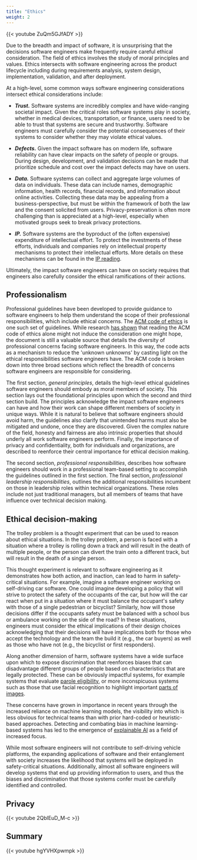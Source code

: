 ```yaml
---
title: "Ethics"
weight: 2
---
```


{{< youtube ZuQm5GJfADY >}}

Due to the breadth and impact of software, it is unsurprising that the decisions software engineers make frequently require careful ethical consideration. The field of ethics involves the study of moral principles and values. Ethics intersects with software engineering across the product lifecycle including during requirements analysis, system design, implementation, validation, and after deployment.

At a high-level, some common ways software engineering considerations intersect ethical considerations include:

* ***Trust.*** Software systems are incredibly complex and have wide-ranging societal impact. Given the critical roles software systems play in society, whether in medical devices, transportation, or finance, users need to be able to trust that systems are secure and trustworthy. Software engineers must carefully consider the potential consequences of their systems to consider whether they may violate ethical values.

* ***Defects.*** Given the impact software has on modern life, software reliability can have clear impacts on the safety of people or groups. During design, development, and validation decisions can be made that prioritize schedule and cost over the impact defects may have on users.

* ***Data.*** Software systems can collect and aggregate large volumes of data on individuals. These data can include names, demographic information, health records, financial records, and information about online activities. Collecting these data may be appealing from a business-perspective, but must be within the framework of both the law and the consent solicited from users. Privacy-preservation is often more challenging than is appreciated at a high-level, especially when motivated groups seek to break privacy protections.

* ***IP.*** Software systems are the byproduct of the (often expensive) expenditure of intellectual effort. To protect the investments of these efforts, individuals and companies rely on intellectual property mechanisms to protect their intellectual efforts. More details on these mechanisms can be found in the [IP reading](IP.md).

Ultimately, the impact software engineers can have on society requires that engineers also carefully consider the ethical ramifications of their actions.

## Professionalism

Professional guidelines have been developed to provide guidance to software engineers to help them understand the scope of their professional responsibilities, which include ethical concerns. The [ACM code of ethics](https://www.acm.org/code-of-ethics) is one such set of guidelines. While research [has shown](https://jssmith1.github.io/assets/pdf/FSE18_NIER.pdf) that reading the ACM code of ethics alone might not induce the consideration one might hope, the document is still a valuable source that details the diversity of professional concerns facing software engineers. In this way, the code acts as a mechanism to reduce the 'unknown unknowns' by casting light on the ethical responsibilities software engineers have. The ACM code is broken down into three broad sections which reflect the breadth of concerns software engineers are responsible for considering. 

The first section, *general principles*, details the high-level ethical guidelines software engineers should embody as moral members of society. This section lays out the foundational principles upon which the second and third section build. The principles acknowledge the impact software engineers can have and how their work can shape different members of society in unique ways. While it is natural to believe that software engineers should avoid harm, the guidelines also clarify that unintended harms must also be mitigated and undone, once they are discovered. Given the complex nature of the field, honesty and fairness are also intrinsic properties that should underly all work software engineers perform. Finally, the importance of privacy and confidentiality, both for individuals and organizations, are described to reenforce their central importance for ethical decision making.

The second section, *professional responsibilities*, describes how software engineers should work in a professional team-based setting to accomplish the guidelines outlined in the first section. The final section, *professional leadership responsibilities*, outlines the additional responsibilities incumbent on those in leadership roles within technical organizations. These roles include not just traditional managers, but all members of teams that have influence over technical decision making.

## Ethical decision-making

The trolley problem is a thought experiment that can be used to reason about ethical situations. In the trolley problem, a person is faced with a situation where a trolley is rolling down a track and will result in the death of multiple people, or the person can divert the train onto a different track, but will result in the death of a single person.

This thought experiment is relevant to software engineering as it demonstrates how both action, and inaction, can lead to harm in safety-critical situations. For example, imagine a software engineer working on self-driving car software. One could imagine developing a policy that will strive to protect the safety of the occupants of the car, but how will the car react when put in a situation where it must balance the occupant's safety with those of a single pedestrian or bicyclist? Similarly, how will those decisions differ if the occupants safety must be balanced with a school bus or ambulance working on the side of the road? In these situations, engineers must consider the ethical implications of their design choices acknowledging that their decisions will have implications both for those who accept the technology and the team the build it (e.g., the car buyers) as well as those who have not (e.g., the bicyclist or first responders).

Along another dimension of harm, software systems have a wide surface upon which to expose discrimination that reenforces biases that can disadvantage different groups of people based on characteristics that are legally protected. These can be obviously impactful systems, for example systems that evaluate [parole eligibility](https://www.propublica.org/article/machine-bias-risk-assessments-in-criminal-sentencing), or more inconspicuous systems such as those that use facial recognition to highlight important [parts of images](https://algorithmwatch.org/en/google-vision-racism/). 

These concerns have grown in importance in recent years through the increased reliance on machine learning models, the visibility into which is less obvious for technical teams than with prior hard-coded or heuristic-based approaches. Detecting and combating bias in machine learning-based systems has led to the emergence of [explainable AI](https://insights.sei.cmu.edu/blog/what-is-explainable-ai/) as a field of increased focus.

While most software engineers will not contribute to self-driving vehicle platforms, the expanding applications of software and their entanglement with society increases the likelihood that systems will be deployed in safety-critical situations. Additionally, almost all software engineers will develop systems that end up providing information to users, and thus the biases and discrimination that those systems confer must be carefully identified and controlled.


## Privacy

{{< youtube 2QblEuD_M-c >}}

[//]: # (TODO: k-anonymity)

## Summary

{{< youtube hgYVHXpwmpk >}}

<!--
### References 

* [TITLE](LINK)
-->



